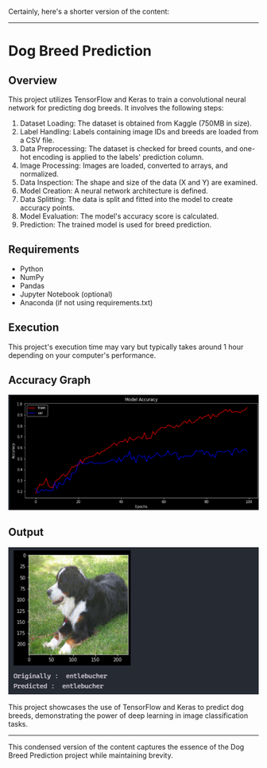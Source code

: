 Certainly, here's a shorter version of the content:

---

# Dog Breed Prediction

## Overview

This project utilizes TensorFlow and Keras to train a convolutional neural network for predicting dog breeds. It involves the following steps:

1. Dataset Loading: The dataset is obtained from Kaggle (750MB in size).
2. Label Handling: Labels containing image IDs and breeds are loaded from a CSV file.
3. Data Preprocessing: The dataset is checked for breed counts, and one-hot encoding is applied to the labels' prediction column.
4. Image Processing: Images are loaded, converted to arrays, and normalized.
5. Data Inspection: The shape and size of the data (X and Y) are examined.
6. Model Creation: A neural network architecture is defined.
7. Data Splitting: The data is split and fitted into the model to create accuracy points.
8. Model Evaluation: The model's accuracy score is calculated.
9. Prediction: The trained model is used for breed prediction.

## Requirements

- Python
- NumPy
- Pandas
- Jupyter Notebook (optional)
- Anaconda (if not using requirements.txt)

## Execution

This project's execution time may vary but typically takes around 1 hour depending on your computer's performance.

## Accuracy Graph

![Accuracy Graph](./rec/graph.png)

## Output

![Output](./rec/output.png)

This project showcases the use of TensorFlow and Keras to predict dog breeds, demonstrating the power of deep learning in image classification tasks.

---

This condensed version of the content captures the essence of the Dog Breed Prediction project while maintaining brevity.